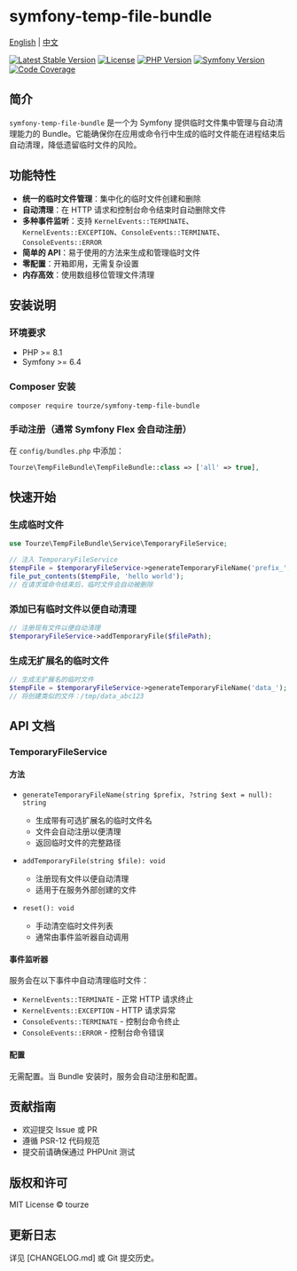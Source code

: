 # symfony-temp-file-bundle

[English](README.md) | [中文](README.zh-CN.md)

[![Latest Stable Version](https://img.shields.io/packagist/v/tourze/symfony-temp-file-bundle.svg?style=flat-square)](https://packagist.org/packages/tourze/symfony-temp-file-bundle)
[![License](https://img.shields.io/badge/license-MIT-blue.svg?style=flat-square)](LICENSE)
[![PHP Version](https://img.shields.io/badge/php-%3E%3D8.1-8892BF.svg?style=flat-square)](https://php.net/)
[![Symfony Version](https://img.shields.io/badge/symfony-%3E%3D6.4-000000.svg?style=flat-square)](https://symfony.com/)
[![Code Coverage](https://img.shields.io/badge/coverage-100%25-brightgreen.svg?style=flat-square)](https://github.com/tourze/php-monorepo/tree/master/packages/symfony-temp-file-bundle)

## 简介

`symfony-temp-file-bundle` 是一个为 Symfony 提供临时文件集中管理与自动清理能力的 Bundle。它能确保你在应用或命令行中生成的临时文件能在进程结束后自动清理，降低遗留临时文件的风险。

## 功能特性

- **统一的临时文件管理**：集中化的临时文件创建和删除
- **自动清理**：在 HTTP 请求和控制台命令结束时自动删除文件
- **多种事件监听**：支持 `KernelEvents::TERMINATE`、`KernelEvents::EXCEPTION`、`ConsoleEvents::TERMINATE`、`ConsoleEvents::ERROR`
- **简单的 API**：易于使用的方法来生成和管理临时文件
- **零配置**：开箱即用，无需复杂设置
- **内存高效**：使用数组移位管理文件清理

## 安装说明

### 环境要求

- PHP >= 8.1
- Symfony >= 6.4

### Composer 安装

```shell
composer require tourze/symfony-temp-file-bundle
```

### 手动注册（通常 Symfony Flex 会自动注册）

在 `config/bundles.php` 中添加：

```php
Tourze\TempFileBundle\TempFileBundle::class => ['all' => true],
```

## 快速开始

### 生成临时文件

```php
use Tourze\TempFileBundle\Service\TemporaryFileService;

// 注入 TemporaryFileService
$tempFile = $temporaryFileService->generateTemporaryFileName('prefix_', 'txt');
file_put_contents($tempFile, 'hello world');
// 在请求或命令结束后，临时文件会自动被删除
```

### 添加已有临时文件以便自动清理

```php
// 注册现有文件以便自动清理
$temporaryFileService->addTemporaryFile($filePath);
```

### 生成无扩展名的临时文件

```php
// 生成无扩展名的临时文件
$tempFile = $temporaryFileService->generateTemporaryFileName('data_');
// 将创建类似的文件：/tmp/data_abc123
```

## API 文档

### TemporaryFileService

#### 方法

- `generateTemporaryFileName(string $prefix, ?string $ext = null): string`
  - 生成带有可选扩展名的临时文件名
  - 文件会自动注册以便清理
  - 返回临时文件的完整路径

- `addTemporaryFile(string $file): void`
  - 注册现有文件以便自动清理
  - 适用于在服务外部创建的文件

- `reset(): void`
  - 手动清空临时文件列表
  - 通常由事件监听器自动调用

#### 事件监听器

服务会在以下事件中自动清理临时文件：
- `KernelEvents::TERMINATE` - 正常 HTTP 请求终止
- `KernelEvents::EXCEPTION` - HTTP 请求异常
- `ConsoleEvents::TERMINATE` - 控制台命令终止
- `ConsoleEvents::ERROR` - 控制台命令错误

#### 配置

无需配置。当 Bundle 安装时，服务会自动注册和配置。

## 贡献指南

- 欢迎提交 Issue 或 PR
- 遵循 PSR-12 代码规范
- 提交前请确保通过 PHPUnit 测试

## 版权和许可

MIT License © tourze

## 更新日志

详见 [CHANGELOG.md] 或 Git 提交历史。

